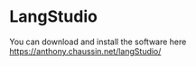 # LangStudio

You can download and install the software here https://anthony.chaussin.net/langStudio/
